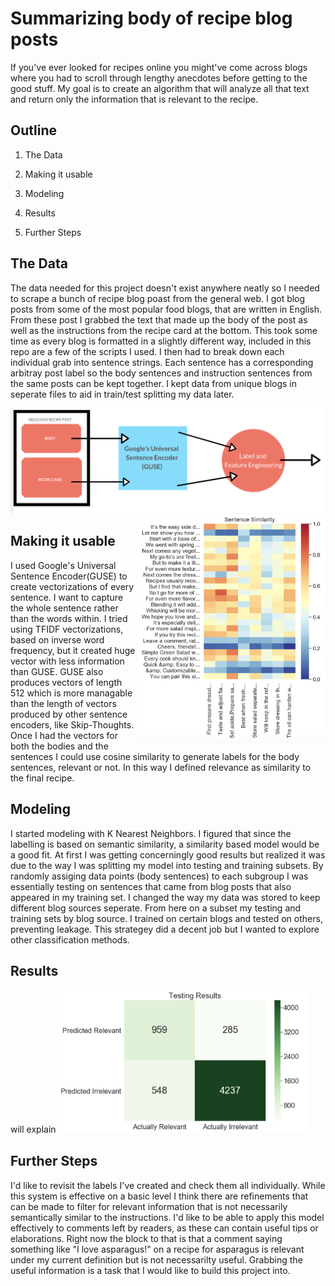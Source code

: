 # Summarizing body of recipe blog posts
If you've ever looked for recipes online you might've come across blogs where you had to scroll through lengthy anecdotes before getting to the good stuff. My goal is to create an algorithm that will analyze all that text and return only the information that is relevant to the recipe. 

## Outline
1. The Data

2. Making it usable

3. Modeling

4. Results

5. Further Steps

## The Data
The data needed for this project doesn't exist anywhere neatly so I needed to scrape a bunch of recipe blog poast from the general web. I got blog posts from some of the most popular food blogs, that are written in English. From these post I grabbed the text that made up the body of the post as well as the instructions from the recipe card at the bottom. This took some time as every blog is formatted in a slightly different way, included in this repo are a few of the scripts I used. I then had to break down each individual grab into sentence strings. Each sentence has a corresponding arbitray post label so the body sentences and instruction sentences from the same posts can be kept together. I kept data from unique blogs in seperate files to aid in train/test splitting my data later.

<img src="img/data_pipline.png" width="600">

<img align="right" src="img/heatmap.png" width="300">

## Making it usable
I used Google's Universal Sentence Encoder(GUSE) to create vectorizations of every sentence. I want to capture the whole sentence rather than the words within. I tried using TFIDF vectorizations, based on inverse word frequency, but it created huge vector with less information than GUSE. GUSE also produces vectors of length 512 which is more managable than the length of vectors produced by other sentence encoders, like Skip-Thoughts.
Once I had the vectors for both the bodies and the sentences I could use cosine similarity to generate labels for the body sentences, relevant or not. In this way I defined relevance as similarity to the final recipe.

## Modeling
I started modeling with K Nearest Neighbors. I figured that since the labelling is based on semantic similarity, a similarity based model would be a good fit. At first I was getting concerningly good results but realized it was due to the way I was splitting my model into testing and training subsets. By randomly assiging data points (body sentences) to each subgroup I was essentially testing on sentences that came from blog posts that also appeared in my training set. I changed the way my data was stored to keep different blog sources seperate. From here on a subset my testing and training sets by blog source. I trained on certain blogs and tested on others, preventing leakage. This strategey did a decent job but I wanted to explore other classification methods. 

## Results
will explain
<img src="img/conf_mat.png" width="400">

## Further Steps
I'd like to revisit the labels I've created and check them all individually. While this system is effective on a basic level I think there are refinements that can be made to filter for relevant information that is not necessarily semantically similar to the instructions. I'd like to be able to apply this model effectively to comments left by readers, as these can contain useful tips or elaborations. Right now the block to that is that a comment saying something like "I love asparagus!" on a recipe for asparagus is relevant under my current definition but is not necessarilty useful. Grabbing the useful information is a task that I would like to build this project into.

